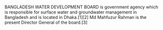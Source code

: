 BANGLADESH WATER DEVELOPMENT BOARD is government agency which is responsible for surface water and groundwater management in Bangladesh and is located in Dhaka.[1][2] Md Mahfuzur Rahman is the present Director General of the board.[3]
